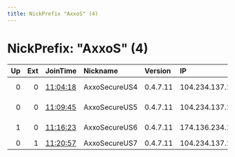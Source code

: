 ```yaml
---
title: NickPrefix "AxxoS" (4)
---
```


# NickPrefix: "AxxoS" (4)

|   Up |   Ext | JoinTime                                                                                              | Nickname      | Version   | IP              | AS           | CC   |   ORp |   Dirp | OS    | Contact                      |   eFamMembers |
|-----:|------:|:------------------------------------------------------------------------------------------------------|:--------------|:----------|:----------------|:-------------|:-----|------:|-------:|:------|:-----------------------------|--------------:|
|    0 |     0 | [11:04:18](https://nusenu.github.io/OrNetStats/w/relay/0C9BE70333FD6A6440A1B4FF57175C30B3F29716.html) | AxxoSecureUS4 | 0.4.7.11  | 104.234.137.101 | RELIABLESITE | us   |  9001 |      0 | Linux | abuse at axxohosting dot com |             1 |
|    0 |     0 | [11:09:45](https://nusenu.github.io/OrNetStats/w/relay/10E648FA19DE4A7FB1419EF1AF81F81066688F4E.html) | AxxoSecureUS5 | 0.4.7.11  | 104.234.137.100 | RELIABLESITE | us   |  9001 |      0 | Linux | abuse at axxohosting dot com |             1 |
|    1 |     0 | [11:16:23](https://nusenu.github.io/OrNetStats/w/relay/D173D428EAB8042C34B9F48C8337B9F96C4E8507.html) | AxxoSecureUS6 | 0.4.7.11  | 174.136.234.10  | ACEHOST      | us   |  9001 |      0 | Linux | abuse at axxohosting dot com |             1 |
|    0 |     1 | [11:20:57](https://nusenu.github.io/OrNetStats/w/relay/D8B4C3934B8EF77C65C26A14FCAC1819A1A135F3.html) | AxxoSecureUS7 | 0.4.7.11  | 104.234.137.103 | RELIABLESITE | us   |  9001 |      0 | Linux | abuse@axxohosting.com        |             1 |
